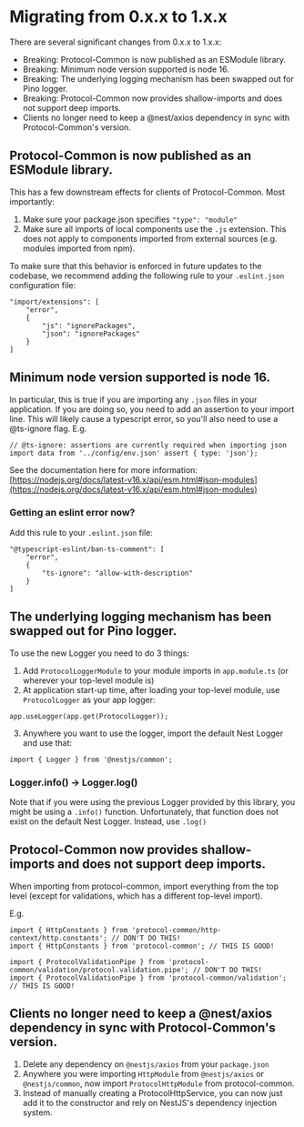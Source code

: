 # Migrating from 0.x.x to 1.x.x

There are several significant changes from 0.x.x to 1.x.x:
* Breaking: Protocol-Common is now published as an ESModule library.
* Breaking: Minimum node version supported is node 16.
* Breaking: The underlying logging mechanism has been swapped out for Pino logger.
* Breaking: Protocol-Common now provides shallow-imports and does not support deep imports.
* Clients no longer need to keep a @nest/axios dependency in sync with Protocol-Common's version.

## Protocol-Common is now published as an ESModule library.

This has a few downstream effects for clients of Protocol-Common. Most importantly:
1. Make sure your package.json specifies `"type": "module"`
2. Make sure all imports of local components use the `.js` extension. This does not apply to components imported from
   external sources (e.g. modules imported from npm).

To make sure that this behavior is enforced in future updates to the codebase, we recommend adding the following rule
to your `.eslint.json` configuration file:
```
"import/extensions": [
    "error",
    {
        "js": "ignorePackages",
        "json": "ignorePackages"
    }
]
```

## Minimum node version supported is node 16.

In particular, this is true if you are importing any `.json` files in your application. If you are doing so, you need to
add an assertion to your import line. This will likely cause a typescript error, so you'll also need to use a @ts-ignore
flag. E.g.

```
// @ts-ignore: assertions are currently required when importing json
import data from '../config/env.json' assert { type: 'json'};
```

See the documentation here for more information: [https://nodejs.org/docs/latest-v16.x/api/esm.html#json-modules](https://nodejs.org/docs/latest-v16.x/api/esm.html#json-modules)

### Getting an eslint error now?

Add this rule to your `.eslint.json` file:

```
"@typescript-eslint/ban-ts-comment": [
    "error",
    {
        "ts-ignore": "allow-with-description"
    }
]
```

## The underlying logging mechanism has been swapped out for Pino logger.

To use the new Logger you need to do 3 things:
1. Add `ProtocolLoggerModule` to your module imports in `app.module.ts` (or wherever your top-level module is)
2. At application start-up time, after loading your top-level module, use `ProtocolLogger` as your app logger:
```
app.useLogger(app.get(ProtocolLogger));
```
3. Anywhere you want to use the logger, import the default Nest Logger and use that:
```
import { Logger } from '@nestjs/common';
```

### Logger.info() -> Logger.log()

Note that if you were using the previous Logger provided by this library, you might be using a `.info()` function.
Unfortunately, that function does not exist on the default Nest Logger. Instead, use `.log()`

## Protocol-Common now provides shallow-imports and does not support deep imports.

When importing from protocol-common, import everything from the top level (except for validations, which has a different
top-level import).

E.g.
```
import { HttpConstants } from 'protocol-common/http-context/http.constants'; // DON'T DO THIS!
import { HttpConstants } from 'protocol-common'; // THIS IS GOOD!

import { ProtocolValidationPipe } from 'protocol-common/validation/protocol.validation.pipe'; // DON'T DO THIS!
import { ProtocolValidationPipe } from 'protocol-common/validation'; // THIS IS GOOD!
```

## Clients no longer need to keep a @nest/axios dependency in sync with Protocol-Common's version.

1. Delete any dependency on `@nestjs/axios` from your `package.json`
2. Anywhere you were importing `HttpModule` from `@nestjs/axios` or `@nestjs/common`, now import `ProtocolHttpModule`
   from protocol-common.
3. Instead of manually creating a ProtocolHttpService, you can now just add it to the constructor and rely on NestJS's
   dependency injection system.
